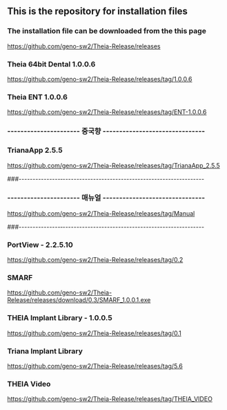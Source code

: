 ## This is the repository for installation files
### The installation file can be downloaded from the this page
https://github.com/geno-sw2/Theia-Release/releases

### Theia 64bit Dental 1.0.0.6
https://github.com/geno-sw2/Theia-Release/releases/tag/1.0.0.6

### Theia ENT 1.0.0.6
https://github.com/geno-sw2/Theia-Release/releases/tag/ENT-1.0.0.6

### ---------------------- 중국향 -------------------------------

### TrianaApp 2.5.5 
https://github.com/geno-sw2/Theia-Release/releases/tag/TrianaApp_2.5.5

###---------------‐---------------------------------------------------

### ---------------------- 매뉴얼 -------------------------------

https://github.com/geno-sw2/Theia-Release/releases/tag/Manual

###---------------‐---------------------------------------------------

### PortView - 2.2.5.10
https://github.com/geno-sw2/Theia-Release/releases/tag/0.2

### SMARF
https://github.com/geno-sw2/Theia-Release/releases/download/0.3/SMARF_1.0.0.1.exe

### THEIA Implant Library - 1.0.0.5
https://github.com/geno-sw2/Theia-Release/releases/tag/0.1

### Triana Implant Library
https://github.com/geno-sw2/Theia-Release/releases/tag/5.6

### THEIA Video
https://github.com/geno-sw2/Theia-Release/releases/tag/THEIA_VIDEO

